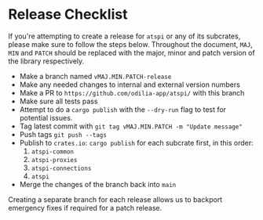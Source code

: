 # Release Checklist

If you're attempting to create a release for `atspi` or any of its subcrates, please make sure to follow the steps below.
Throughout the document, `MAJ`, `MIN` and `PATCH` should be replaced with the major, minor and patch version of the library respectively.

* Make a branch named `vMAJ.MIN.PATCH-release`
* Make any needed changes to internal and external version numbers
* Make a PR to `https://github.com/odilia-app/atspi/` with this branch
* Make sure all tests pass
* Attempt to do a `cargo publish` with the `--dry-run` flag to test for potential issues.
* Tag latest commit with `git tag vMAJ.MIN.PATCH -m "Update message"`
* Push tags `git push --tags`
* Publish to `crates.io`: `cargo publish` for each subcrate first, in this order:
	1. `atspi-common`
	2. `atspi-proxies`
	3. `atspi-connections`
	4. `atspi`
* Merge the changes of the branch back into `main`

Creating a separate branch for each release allows us to backport emergency fixes if required for a patch release.

